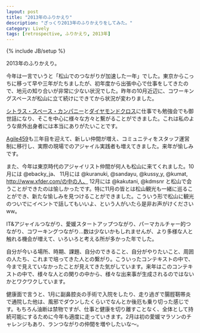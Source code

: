 ```yaml
---
layout: post
title: "2013年のふりかえり"
description: "ざっくり2013年のふりかえりをしてみた。"
category: Lively
tags: [retrospective, ふりかえり, 2013年]
---
```

{% include JB/setup %}

2013年のふりかえり。

今年は一言でいうと「松山でのつながりが加速した一年」でした。東京からこっちに移って早や三年がたちましたが、初年度から出張中心で仕事をしてきたので、地元の知り合いが非常に少ない状況でした。昨年の10月近辺に、コワーキングスペースが松山に立て続けにできてから状況が変わりました。

[シトラス・スペース・カンパニー](http://citrusjapan.weebly.com/)と[ダイヤモンドクロス](http://www.d-cross.biz/)に仕事でも勉強会でも御世話になり、そこを中心に様々な方々と繋がることができました。これは私のような県外出身者には本当にありがたいことです。

[Agile459](http://agile459.github.io/)も三年目を迎えて、新しい仲間が増え、コミュニティをスタッフ運営制に移行し、実際の現場でのアジャイル実践者も増えてきました。来年が愉しみです。

また、今年は東京時代のアジャイリスト仲間が何人も松山に来てくれました。10月には @ebacky_ja、 11月には @kuranuki, @sandayu, @kussy_y, @kumat, http://www.xfder.com/の中の人、 12月には @kakutani, @kdmsnr と松山で会うことができたのは愉しかったです。特に11月の皆とは松山観光も一緒に巡ることができ、新たな愉しみを見つけることができました。こういう形で松山に観光のついでにイベントで話してもいいよ、という人がいたら是非お声がけくださいww。

IT&アジャイルつながり、愛媛スタートアップつながり、パーマカルチャー的つながり、コワーキングつながり...数は少ないかもしれませんが、より多様な人と触れる機会が増えて、いろいろと考える所が多かった年でした。

自分が今いる場所、時期、課題、自分のできること、自分がやりたいこと、周囲の人たち、これまで培ってきた人との繋がり。こういったコンテキストの中で、今まで見えていなかったことが見えてきた気がしています。来年はこのコンテキストの中で、様々な人との関りの中から、様々な出来事が生成されるのではないかとワクワクしています。

健康面で言うと、1月に副鼻腔炎の手術で入院をしたり、走り過ぎで腸脛靭帯炎で通院した他は、風邪でダウンしたくらいでなんとか後厄も乗り切った感じです。もちろん油断は禁物ですが、仕事と健康を切り離すことなく、全体として持続可能にするために今年も適度に走っていきます。2月は初の愛媛マラソンのチャレンジもあり、ランつながりの仲間を増やしたいな〜。





